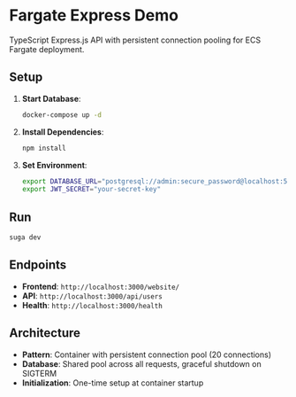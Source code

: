 # Fargate Express Demo

TypeScript Express.js API with persistent connection pooling for ECS Fargate deployment.

## Setup

1. **Start Database**:
   ```bash
   docker-compose up -d
   ```

2. **Install Dependencies**:
   ```bash
   npm install
   ```

3. **Set Environment**:
   ```bash
   export DATABASE_URL="postgresql://admin:secure_password@localhost:5433/fargate_express_db"
   export JWT_SECRET="your-secret-key"
   ```

## Run

```bash
suga dev
```

## Endpoints

- **Frontend**: `http://localhost:3000/website/`
- **API**: `http://localhost:3000/api/users`
- **Health**: `http://localhost:3000/health`

## Architecture

- **Pattern**: Container with persistent connection pool (20 connections)
- **Database**: Shared pool across all requests, graceful shutdown on SIGTERM
- **Initialization**: One-time setup at container startup